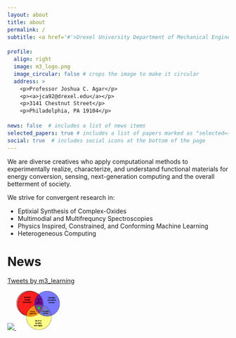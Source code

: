```yaml
---
layout: about
title: about
permalink: /
subtitle: <a href='#'>Drexel University Department of Mechanical Engineering and Mechanics</a>. 

profile:
  align: right
  image: m3_logo.png
  image_circular: false # crops the image to make it circular
  address: >
    <p>Professor Joshua C. Agar</p>
    <p><a>jca92@drexel.edu</a></p>
    <p>3141 Chestnut Street</p>
    <p>Philadelphia, PA 19104</p>

news: false  # includes a list of news items
selected_papers: true # includes a list of papers marked as "selected={true}"
social: true  # includes social icons at the bottom of the page
---
```


We are diverse creatives who apply computational methods to experimentally realize, characterize, and understand functional materials for energy conversion, sensing, next-generation computing and the overall betterment of society.

We strive for convergent research in:

* Eptixial Synthesis of Complex-Oxides
* Multimodial and Multifrequncy Spectroscopies
* Physics Inspired, Constrained, and Conforming Machine Learning
* Heterogeneous Computing

<h1>News</h1> 

<a class="twitter-timeline" href="https://twitter.com/m3_learning?ref_src=twsrc%5Etfw">Tweets by m3_learning</a> <script async src="https://platform.twitter.com/widgets.js" charset="utf-8"></script>

<a href="assets/img/publication_preview/brownian-motion.gif" data-lightbox="image-1" data-title="1978 Yamaha XS750">
  <img width="100" src="assets/img/publication_preview/brownian-motion.gif"/>
</a>
<a href="assets/img/publication_preview/fdata-05-787421-g0001.jpg" data-lightbox="image-1" data-title="The Round Porch">
  <img width="100" src="assets/img/publication_preview/fdata-05-787421-g0001.jpg"/>
</a>

